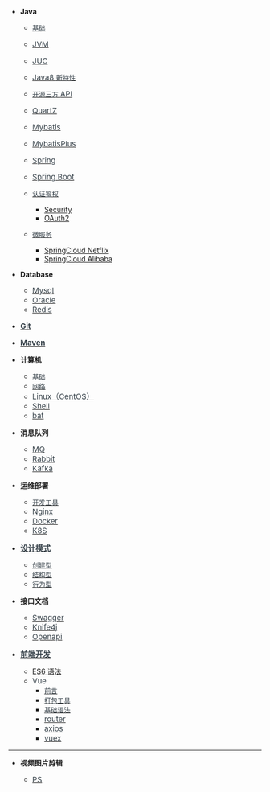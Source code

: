 - **Java**

  - [<span style="font-weight:normal; font-size:13px; color:#364149">基础</font>](Java/常用基础知识.md)
  - [<span style="font-weight:normal; font-size:15px; color:#364149">JVM</font>](Java/JVM.md)
  - [<span style="font-weight:normal; font-size:15px; color:#364149">JUC</font>](Java/JUC.md)
  - [<span style="font-weight:normal; font-size:15px; color:#364149">Java8 </font></span><span style="font-weight:normal; font-size:13px; color:#364149">新特性</font></span>](Java/Java8新特性.md)

  - [<span style="font-weight:normal; font-size:13px; color:#364149">开源三方 </font></span><span style="font-weight:normal; font-size:15px; color:#364149">API</font></span>](Java/开源三方API.md)
  - [<span style="font-weight:normal; font-size:15px; color:#364149">QuartZ</font>](Java/Quartz.md)

  - [<span style="font-weight:normal; font-size:15px; color:#364149">Mybatis</font>](Java/Mybatis.md)
  - [<span style="font-weight:normal; font-size:15px; color:#364149">MybatisPlus</font>](Java/MybatisPlus.md)

  - [<span style="font-weight:normal; font-size:15px; color:#364149">Spring</font>](Java/Spring.md)
  - [<span style="font-weight:normal; font-size:15px; color:#364149">Spring Boot</font>](Java/SpringBoot.md)

  - [<span style="font-weight:normal; font-size:13px; color:#364149">认证鉴权</span>](Java/认证鉴权/)

    - [Security](Java/认证鉴权/Security.md)
    - [OAuth2](Java/认证鉴权/OAuth2.md)

  - [<span style="font-weight:normal; font-size:13px; color:#364149">微服务</span>](Java/微服务/)

    - [SpringCloud Netflix](Java/微服务/SpringCloudNetflix.md)
    - [SpringCloud Alibaba](Java/微服务/SpringCloudAlibaba.md)

- **Database**

  - [<span style="font-weight:normal; font-size:15px; color:#364149">Mysql</font>](Database/Mysql.md)
  - [<span style="font-weight:normal; font-size:15px; color:#364149">Oracle</font>](Database/Oracle.md)
  - [<span style="font-weight:normal; font-size:15px; color:#364149">Redis</font>](Database/Redis.md)

- [<span style="font-weight:normal; font-size:15px; color:#364149">**Git**</font>](其他/Git.md)

- [<span style="font-weight:normal; font-size:15px; color:#364149">**Maven**</font>](其他/Maven.md)

- **计算机**

  - [<span style="font-weight:normal; font-size:13px; color:#364149">基础</span>](计算机基础/)
  - [<span style="font-weight:normal; font-size:13px; color:#364149">网络</span>](计算机基础/网络.md)
  - [<span style="font-weight:normal; font-size:15px; color:#364149">Linux（CentOS）</span>](计算机基础/Linux（CentOS）.md)
  - [<span style="font-weight:normal; font-size:15px; color:#364149">Shell</span>](计算机基础/shell.md)
  - [<span style="font-weight:normal; font-size:15px; color:#364149">bat</span>](计算机基础/bat.md)

- **消息队列**

  - [<span style="font-weight:normal; font-size:15px; color:#364149">MQ</font>](消息队列/README.md)
  - [<span style="font-weight:normal; font-size:15px; color:#364149">Rabbit</font>](消息队列/RabbitMQ.md)
  - [<span style="font-weight:normal; font-size:15px; color:#364149">Kafka</font>](消息队列/Kafka.md)

- **运维部署**

  - [<span style="font-weight:normal; font-size:13px; color:#364149">开发工具</font>](运维部署/开发工具/)
  - [<span style="font-weight:normal; font-size:15px; color:#364149">Nginx</font>](运维部署/Nginx.md)
  - [<span style="font-weight:normal; font-size:15px; color:#364149">Docker</font>](运维部署/docker.md)
  - [<span style="font-weight:normal; font-size:15px; color:#364149">K8S</font>](运维部署/K8S/)

- [<span style="font-weight:normal; font-size:15px; color:#364149">**设计模式**</span>](设计模式/)

  - [<span style="font-weight:normal; font-size:13px; color:#364149">创建型</font>](设计模式/创建型.md)
  - [<span style="font-weight:normal; font-size:13px; color:#364149">结构型</font>](设计模式/结构型.md)
  - [<span style="font-weight:normal; font-size:13px; color:#364149">行为型</font>](设计模式/行为型.md)

- **接口文档**

  - [<span style="font-weight:normal; font-size:15px; color:#364149">Swagger</font>](Java/接口文档/swagger.md)
  - [<span style="font-weight:normal; font-size:15px; color:#364149">Knife4j</font>](Java/接口文档/knife4j.md)
  - [<span style="font-weight:normal; font-size:15px; color:#364149">Openapi</font>](Java/接口文档/OpenAPI.md)

- [<span style="font-weight:normal; font-size:15px; color:#364149">**前端开发**</span>](前端开发/)

  - [ES6 语法](前端开发/ES6语法.md)
  - <span style="font-weight:normal; font-size:15px; color:#364149">Vue</span>
    - [<span style="font-weight:normal; font-size:13px; color:#364149">前言</font>](前端开发/Vue/1-前言.md)
    - [<span style="font-weight:normal; font-size:13px; color:#364149">打包工具</font>](前端开发/Vue/2-打包工具.md)
    - [<span style="font-weight:normal; font-size:13px; color:#364149">基础语法</font>](前端开发/Vue/3-基础语法.md)
    - [<span style="font-weight:normal; font-size:15px; color:#364149">router</font>](前端开发/Vue/4-router.md)
    - [<span style="font-weight:normal; font-size:15px; color:#364149">axios</font>](前端开发/Vue/5-axios.md)
    - [<span style="font-weight:normal; font-size:15px; color:#364149">vuex</font>](前端开发/Vue/6-vuex.md)

---

- **视频图片剪辑**

  - [<span style="font-weight:normal; font-size:15px; color:#364149">PS</font>](视频图片剪辑/ps.md)
